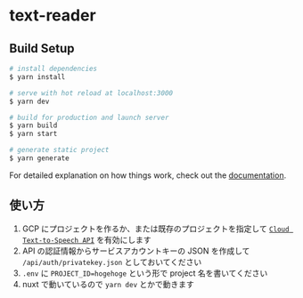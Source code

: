# text-reader

## Build Setup

```bash
# install dependencies
$ yarn install

# serve with hot reload at localhost:3000
$ yarn dev

# build for production and launch server
$ yarn build
$ yarn start

# generate static project
$ yarn generate
```

For detailed explanation on how things work, check out the [documentation](https://nuxtjs.org).

## 使い方

1. GCP にプロジェクトを作るか、または既存のプロジェクトを指定して [`Cloud Text-to-Speech API`](https://cloud.google.com/text-to-speech?hl=ja) を有効にします
1. API の認証情報からサービスアカウントキーの JSON を作成して `/api/auth/privatekey.json` としておいてください
1. `.env` に `PROJECT_ID=hogehoge` という形で project 名を書いてください
1. nuxt で動いているので `yarn dev` とかで動きます
